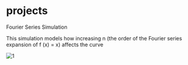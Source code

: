 # projects
Fourier Series Simulation

This simulation models how increasing n (the order of the Fourier series expansion of f (x) = x) affects the curve

![1](https://user-images.githubusercontent.com/31328517/30136083-33bcc30e-9312-11e7-88e3-d5274a5f6b71.png)
